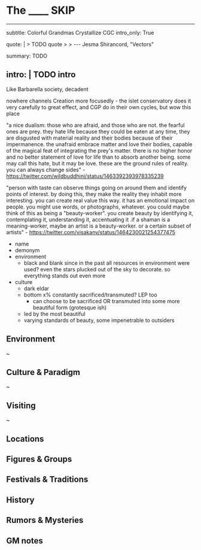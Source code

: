 # The ____ SKIP

---
subtitle: Colorful Grandmas Crystallize CGC
intro_only: True
<!-- post_intro_only: MEDIA("David Hellman - Braid background.jpg") -->

quote: |
    > TODO quote
    >
    > <span class="attribution">--- Jesma Shirancord, "Vectors" <!-- James Richardson --><span>

summary: TODO

intro: |
    TODO intro
---

<!--
what's the point?

- WOW incredibly beautiful just WOW
- some broken eggs to make this omelette
- intimidating
- requires narcissism, which bears fruits
-->

Like Barbarella society, decadent

nowhere channels Creation more focusedly - the islet conservatory does it very carefully to great effect, and CGP do in their own cycles, but wow this place

"a nice dualism: those who are afraid, and those who are not. the fearful ones are prey. they hate life because they could be eaten at any time, they are disgusted with material reality and their bodies because of their impermanence. the unafraid embrace matter and love their bodies, capable of the magical feat of integrating the prey's matter. there is no higher honor and no better statement of love for life than to absorb another being. some may call this hate, but it may be love. these are the ground rules of reality. you can always change sides" - https://twitter.com/wildbuddhini/status/1463392393978335239

"person with taste can observe things going on around them and identify points of interest. by doing this, they make the reality they inhabit more interesting. you can create real value this way. it has an emotional impact on people. you might use words, or photographs, whatever. you could maybe think of this as being a "beauty-worker". you create beauty by identifying it, contemplating it, understanding it, accentuating it .if a shaman is a meaning-worker, maybe an artist is a beauty-worker. or a certain subset of artists" - https://twitter.com/visakanv/status/1464230021254377475

- name
- demonym
- environment
	- black and blank since in the past all resources in environment were used? even the stars plucked out of the sky to decorate. so everything stands out even more
- culture
	- dark eldar
	- bottom x% constantly sacrificed/transmuted? LEP too
		- can choose to be sacrificed OR transmuted into some more beautiful form (grotesque ish)
	- led by the most beautiful
	- varying standards of beauty, some impenetrable to outsiders

## Environment

~

## Culture & Paradigm

~

## Visiting

~

## Locations

## Figures & Groups

## Festivals & Traditions

## History

## Rumors & Mysteries

## GM notes
